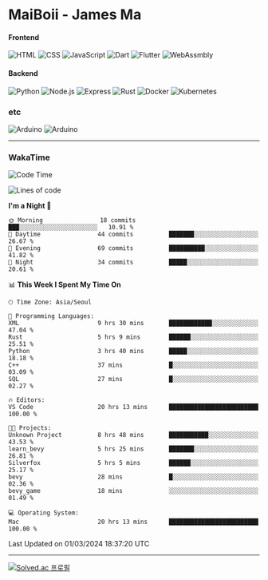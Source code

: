 # MaiBoii - James Ma

#### Frontend
![HTML](https://img.shields.io/badge/-HTML-E34F26?style=flat-square&logo=html5&logoColor=white)
![CSS](https://img.shields.io/badge/-CSS-1572B6?style=flat-square&logo=css3)
![JavaScript](https://img.shields.io/badge/-JavaScript-F7DF1E?style=flat-square&logo=javascript&logoColor=black)
![Dart](https://img.shields.io/badge/-Dart-0175C2?style=flat-square&logo=dart)
![Flutter](https://img.shields.io/badge/-Flutter-02569B?style=flat-square&logo=flutter)
![WebAssmbly](https://img.shields.io/badge/-WebAssembly-654FF0?style=flat-square&logo=webassembly&logoColor=white)


#### Backend
![Python](https://img.shields.io/badge/-Python-3776AB?style=flat-square&logo=python&logoColor=white)
![Node.js](https://img.shields.io/badge/-Node.js-339933?style=flat-square&logo=node.js&logoColor=white)
![Express](https://img.shields.io/badge/-Express-339933?style=flat-square&logo=express&logoColor=white)
![Rust](https://img.shields.io/badge/-Rust-000000?style=flat-square&logo=rust&logoColor=white)
![Docker](https://img.shields.io/badge/-Docker-2496ED?style=flat-square&logo=docker&logoColor=white)
![Kubernetes](https://img.shields.io/badge/-Kubernetes-326CE5?style=flat-square&logo=kubernetes&logoColor=white)


### etc
![Arduino](https://img.shields.io/badge/-Arduino-00878F?style=flat-square&logo=arduino&logoColor=white)
![Arduino](https://img.shields.io/badge/-Bevy-232326?style=flat-square&logo=bevy&logoColor=white)

---
### WakaTime
<!--START_SECTION:waka-->
![Code Time](http://img.shields.io/badge/Code%20Time-754%20hrs%2011%20mins-blue)

![Lines of code](https://img.shields.io/badge/From%20Hello%20World%20I%27ve%20Written-62.3%20thousand%20lines%20of%20code-blue)

**I'm a Night 🦉** 

```text
🌞 Morning                18 commits          ███░░░░░░░░░░░░░░░░░░░░░░   10.91 % 
🌆 Daytime                44 commits          ███████░░░░░░░░░░░░░░░░░░   26.67 % 
🌃 Evening                69 commits          ██████████░░░░░░░░░░░░░░░   41.82 % 
🌙 Night                  34 commits          █████░░░░░░░░░░░░░░░░░░░░   20.61 % 
```


📊 **This Week I Spent My Time On** 

```text
🕑︎ Time Zone: Asia/Seoul

💬 Programming Languages: 
XML                      9 hrs 30 mins       ████████████░░░░░░░░░░░░░   47.04 % 
Rust                     5 hrs 9 mins        ██████░░░░░░░░░░░░░░░░░░░   25.51 % 
Python                   3 hrs 40 mins       █████░░░░░░░░░░░░░░░░░░░░   18.18 % 
C++                      37 mins             █░░░░░░░░░░░░░░░░░░░░░░░░   03.09 % 
SQL                      27 mins             █░░░░░░░░░░░░░░░░░░░░░░░░   02.27 % 

🔥 Editors: 
VS Code                  20 hrs 13 mins      █████████████████████████   100.00 % 

🐱‍💻 Projects: 
Unknown Project          8 hrs 48 mins       ███████████░░░░░░░░░░░░░░   43.53 % 
learn_bevy               5 hrs 25 mins       ███████░░░░░░░░░░░░░░░░░░   26.81 % 
Silverfox                5 hrs 5 mins        ██████░░░░░░░░░░░░░░░░░░░   25.17 % 
bevy                     28 mins             █░░░░░░░░░░░░░░░░░░░░░░░░   02.36 % 
bevy_game                18 mins             ░░░░░░░░░░░░░░░░░░░░░░░░░   01.49 % 

💻 Operating System: 
Mac                      20 hrs 13 mins      █████████████████████████   100.00 % 
```


 Last Updated on 01/03/2024 18:37:20 UTC
<!--END_SECTION:waka-->
---
[![Solved.ac
프로필](http://mazassumnida.wtf/api/v2/generate_badge?boj=msu2020)](https://solved.ac/msu2020)
